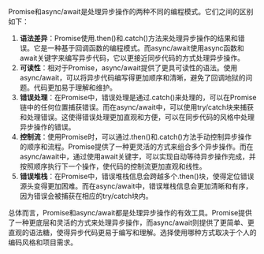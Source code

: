 Promise和async/await是处理异步操作的两种不同的编程模式。它们之间的区别如下：

1. **语法差异**：Promise使用.then()和.catch()方法来处理异步操作的结果和错误。它是一种基于回调函数的编程模式。而async/await使用async函数和await关键字来编写异步代码，它以更接近同步代码的方式处理异步操作。
2. **可读性**：相对于Promise，async/await提供了更具可读性的语法。使用async/await，可以将异步代码编写得更加顺序和清晰，避免了回调地狱的问题。代码更加易于理解和维护。
3. **错误处理**：在Promise中，错误处理是通过.catch()来处理的，可以在Promise链中的任何位置捕获错误。而在async/await中，可以使用try/catch块来捕获和处理错误。这使得错误处理更加直观和方便，可以在同步代码的风格中处理异步操作的错误。
4. **控制流**：使用Promise时，可以通过.then()和.catch()方法手动控制异步操作的顺序和流程。Promise提供了一种更灵活的方式来组合多个异步操作。而在async/await中，通过使用await关键字，可以实现自动等待异步操作完成，并按照顺序执行下一个操作，使代码的控制流更加直观和线性。
5. **错误堆栈**：在Promise中，错误堆栈信息会跨越多个.then()块，使得定位错误源头变得更加困难。而在async/await中，错误堆栈信息会更加清晰和有序，因为错误会被捕获在相应的try/catch块内。

总体而言，Promise和async/await都是处理异步操作的有效工具。Promise提供了一种更底层和灵活的方式来处理异步操作，而async/await则提供了更简单、更直观的语法糖，使得异步代码更易于编写和理解。选择使用哪种方式取决于个人的编码风格和项目需求。